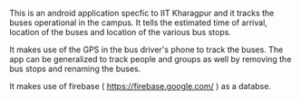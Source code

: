 This is an android application specfic to IIT Kharagpur and it tracks the buses operational in the campus. It tells the estimated time of arrival, location of the buses and location of the various bus stops.

It makes use of the GPS in the bus driver's phone to track the buses. The app can be generalized to track people and groups as well by removing the bus stops and renaming the buses.

It makes use of firebase ( https://firebase.google.com/ ) as a databse.

